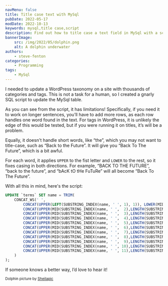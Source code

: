 ```yaml
---
navMenu: false
title: Title case text with MySql
pubDate: 2022-05-17
modDate: 2022-10-13
keywords: mysql,title case,script
description: Find out how to title case a text field in MySql with a script.
bannerImage:
    src: /img/2022/05/dolphin.png
    alt: A dolphin underwater
authors:
    - steve-fenton
categories:
    - Programming
tags:
    - MySql
---
```


I needed to update a WordPress taxonomy on a site with thousands of categories and tags. This is not a task for a human, so I created a gnarly SQL script to update the MySql table.

As you can see from the script, it has limitations! Specifically, if you need it to work on longer sentences, you’ll have to add more rows, as each row handles one word found in the text. For tags in WordPress, it is unlikely the edge of this would be tested, but if you were running it on titles, it’s will be a problem.

Equally, it doesn't handle short words, like “the”, which you may not want to title-case, such as “Back to the Future”. It will give you “Back To The Future”, which is a bit awful.

For each word, it applies `UPPER` to the fist letter and `LOWER` to the rest, so it fixes casing in both directions. For example, “BACK TO THE FUTURE”, “back to the future”, and “bAcK tO tHe FuTuRe” will all become “Back To The Future”.

With all this in mind, here's the script:

```sql
UPDATE `terms` SET name = TRIM(
    CONCAT_WS(' ',
        CONCAT(UPPER(LEFT(SUBSTRING_INDEX(name, ' ', 1), 1)), LOWER(MID(SUBSTRING_INDEX(name, ' ', 1), 2))),
        CONCAT(UPPER(MID(SUBSTRING_INDEX(name, ' ',  2),LENGTH(SUBSTRING_INDEX(name, ' ',  1)) + 2, 1)), LOWER(MID(SUBSTRING_INDEX(name, ' ',  2),3 + LENGTH(SUBSTRING_INDEX(name, ' ',  1))))),
        CONCAT(UPPER(MID(SUBSTRING_INDEX(name, ' ',  3),LENGTH(SUBSTRING_INDEX(name, ' ',  2)) + 2, 1)), LOWER(MID(SUBSTRING_INDEX(name, ' ',  3),3 + LENGTH(SUBSTRING_INDEX(name, ' ',  2))))),
        CONCAT(UPPER(MID(SUBSTRING_INDEX(name, ' ',  4),LENGTH(SUBSTRING_INDEX(name, ' ',  3)) + 2, 1)), LOWER(MID(SUBSTRING_INDEX(name, ' ',  4),3 + LENGTH(SUBSTRING_INDEX(name, ' ',  3))))),
        CONCAT(UPPER(MID(SUBSTRING_INDEX(name, ' ',  5),LENGTH(SUBSTRING_INDEX(name, ' ',  4)) + 2, 1)), LOWER(MID(SUBSTRING_INDEX(name, ' ',  5),3 + LENGTH(SUBSTRING_INDEX(name, ' ',  4))))),
        CONCAT(UPPER(MID(SUBSTRING_INDEX(name, ' ',  6),LENGTH(SUBSTRING_INDEX(name, ' ',  5)) + 2, 1)), LOWER(MID(SUBSTRING_INDEX(name, ' ',  6),3 + LENGTH(SUBSTRING_INDEX(name, ' ',  5))))),
        CONCAT(UPPER(MID(SUBSTRING_INDEX(name, ' ',  7),LENGTH(SUBSTRING_INDEX(name, ' ',  6)) + 2, 1)), LOWER(MID(SUBSTRING_INDEX(name, ' ',  7),3 + LENGTH(SUBSTRING_INDEX(name, ' ',  6))))),
        CONCAT(UPPER(MID(SUBSTRING_INDEX(name, ' ',  8),LENGTH(SUBSTRING_INDEX(name, ' ',  7)) + 2, 1)), LOWER(MID(SUBSTRING_INDEX(name, ' ',  8),3 + LENGTH(SUBSTRING_INDEX(name, ' ',  7))))),
        CONCAT(UPPER(MID(SUBSTRING_INDEX(name, ' ',  9),LENGTH(SUBSTRING_INDEX(name, ' ',  8)) + 2, 1)), LOWER(MID(SUBSTRING_INDEX(name, ' ',  9),3 + LENGTH(SUBSTRING_INDEX(name, ' ',  8))))),
        CONCAT(UPPER(MID(SUBSTRING_INDEX(name, ' ', 10),LENGTH(SUBSTRING_INDEX(name, ' ',  9)) + 2, 1)), LOWER(MID(SUBSTRING_INDEX(name, ' ', 10),3 + LENGTH(SUBSTRING_INDEX(name, ' ',  9))))),
        CONCAT(UPPER(MID(SUBSTRING_INDEX(name, ' ', 11),LENGTH(SUBSTRING_INDEX(name, ' ', 10)) + 2, 1)), LOWER(MID(SUBSTRING_INDEX(name, ' ', 11),3 + LENGTH(SUBSTRING_INDEX(name, ' ', 10)))))
    )
);
```

If someone knows a better way, I’d love to hear it!

<small>Dolphin picture by [Sheilapic](https://www.flickr.com/photos/53344659@N05/)</small>